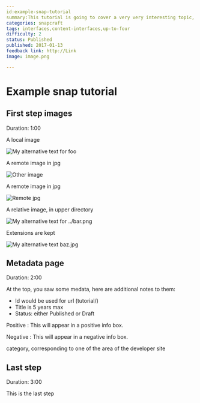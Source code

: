 ```yaml
---
id:example-snap-tutorial
summary:This tutorial is going to cover a very very interesting topic, but the summary have to stay under 26 words
categories: snapcraft
tags: interfaces,content-interfaces,up-to-four
difficulty: 2
status: Published
published: 2017-01-13
feedback link: http://Link
image: image.png

---
```


# Example snap tutorial

## First step images
Duration: 1:00

A local image

![My alternative text for foo](foo.png)

A remote image in jpg

![Other image](https://wiki.videolan.org/images/Ubuntu-logo.png)

A remote image in jpg

![Remote jpg](https://design.ubuntu.com/wp-content/uploads/bcce/cof_orange_hex.jpg)

A relative image, in upper directory

![My alternative text for ../bar.png](../bar.png)

Extensions are kept

![My alternative text baz.jpg](baz.jpg)

## Metadata page
Duration: 2:00

At the top, you saw some medata, here are additional notes to them:
* Id would be used for url (tutorial/<id>)
* Title is 5 years max
* Status: either Published or Draft

Positive
: This will appear in a positive info box.

Negative
: This will appear in a negative info box.

category, corresponding to one of the area of the developer site

## Last step
Duration: 3:00

This is the last step
